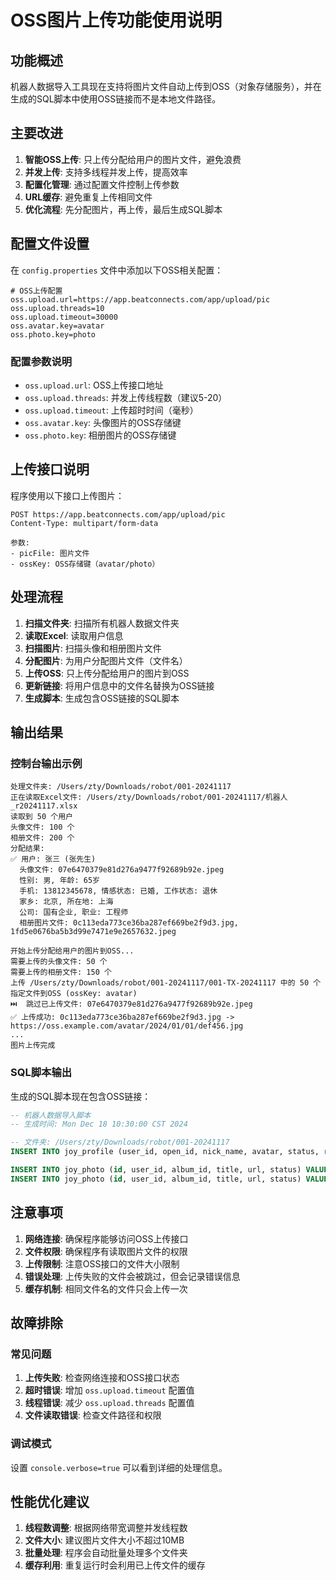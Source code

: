 # OSS图片上传功能使用说明

## 功能概述

机器人数据导入工具现在支持将图片文件自动上传到OSS（对象存储服务），并在生成的SQL脚本中使用OSS链接而不是本地文件路径。

## 主要改进

1. **智能OSS上传**: 只上传分配给用户的图片文件，避免浪费
2. **并发上传**: 支持多线程并发上传，提高效率
3. **配置化管理**: 通过配置文件控制上传参数
4. **URL缓存**: 避免重复上传相同文件
5. **优化流程**: 先分配图片，再上传，最后生成SQL脚本

## 配置文件设置

在 `config.properties` 文件中添加以下OSS相关配置：

```properties
# OSS上传配置
oss.upload.url=https://app.beatconnects.com/app/upload/pic
oss.upload.threads=10
oss.upload.timeout=30000
oss.avatar.key=avatar
oss.photo.key=photo
```

### 配置参数说明

- `oss.upload.url`: OSS上传接口地址
- `oss.upload.threads`: 并发上传线程数（建议5-20）
- `oss.upload.timeout`: 上传超时时间（毫秒）
- `oss.avatar.key`: 头像图片的OSS存储键
- `oss.photo.key`: 相册图片的OSS存储键

## 上传接口说明

程序使用以下接口上传图片：

```
POST https://app.beatconnects.com/app/upload/pic
Content-Type: multipart/form-data

参数:
- picFile: 图片文件
- ossKey: OSS存储键（avatar/photo）
```

## 处理流程

1. **扫描文件夹**: 扫描所有机器人数据文件夹
2. **读取Excel**: 读取用户信息
3. **扫描图片**: 扫描头像和相册图片文件
4. **分配图片**: 为用户分配图片文件（文件名）
5. **上传OSS**: 只上传分配给用户的图片到OSS
6. **更新链接**: 将用户信息中的文件名替换为OSS链接
7. **生成脚本**: 生成包含OSS链接的SQL脚本

## 输出结果

### 控制台输出示例

```
处理文件夹: /Users/zty/Downloads/robot/001-20241117
正在读取Excel文件: /Users/zty/Downloads/robot/001-20241117/机器人_r20241117.xlsx
读取到 50 个用户
头像文件: 100 个
相册文件: 200 个
分配结果:
✅ 用户: 张三 (张先生)
  头像文件: 07e6470379e81d276a9477f92689b92e.jpeg
  性别: 男, 年龄: 65岁
  手机: 13812345678, 情感状态: 已婚, 工作状态: 退休
  家乡: 北京, 所在地: 上海
  公司: 国有企业, 职业: 工程师
  相册图片文件: 0c113eda773ce36ba287ef669be2f9d3.jpg, 1fd5e0676ba5b3d99e7471e9e2657632.jpeg

开始上传分配给用户的图片到OSS...
需要上传的头像文件: 50 个
需要上传的相册文件: 150 个
上传 /Users/zty/Downloads/robot/001-20241117/001-TX-20241117 中的 50 个指定文件到OSS (ossKey: avatar)
⏭️  跳过已上传文件: 07e6470379e81d276a9477f92689b92e.jpeg
✅ 上传成功: 0c113eda773ce36ba287ef669be2f9d3.jpg -> https://oss.example.com/avatar/2024/01/01/def456.jpg
...
图片上传完成
```

### SQL脚本输出

生成的SQL脚本现在包含OSS链接：

```sql
-- 机器人数据导入脚本
-- 生成时间: Mon Dec 18 10:30:00 CST 2024

-- 文件夹: /Users/zty/Downloads/robot/001-20241117
INSERT INTO joy_profile (user_id, open_id, nick_name, avatar, status, robot_id, phone, sex, birthday, emotion_status, work_status, verify_status, hometown, location, company, carrier) VALUES (1, '1703123400', '张三', 'https://oss.example.com/avatar/2024/01/01/abc123.jpg', 1, 7527642214542049306, '13812345678', 1, 19590115, 2, 2, 1, '北京', '上海', '国有企业', '工程师');

INSERT INTO joy_photo (id, user_id, album_id, title, url, status) VALUES (1, 1, 0, '相册图片', 'https://oss.example.com/photo/2024/01/01/xyz789.jpg', 1);
INSERT INTO joy_photo (id, user_id, album_id, title, url, status) VALUES (2, 1, 0, '相册图片', 'https://oss.example.com/photo/2024/01/01/uvw012.jpg', 1);
```

## 注意事项

1. **网络连接**: 确保程序能够访问OSS上传接口
2. **文件权限**: 确保程序有读取图片文件的权限
3. **上传限制**: 注意OSS接口的文件大小限制
4. **错误处理**: 上传失败的文件会被跳过，但会记录错误信息
5. **缓存机制**: 相同文件名的文件只会上传一次

## 故障排除

### 常见问题

1. **上传失败**: 检查网络连接和OSS接口状态
2. **超时错误**: 增加 `oss.upload.timeout` 配置值
3. **线程错误**: 减少 `oss.upload.threads` 配置值
4. **文件读取错误**: 检查文件路径和权限

### 调试模式

设置 `console.verbose=true` 可以看到详细的处理信息。

## 性能优化建议

1. **线程数调整**: 根据网络带宽调整并发线程数
2. **文件大小**: 建议图片文件大小不超过10MB
3. **批量处理**: 程序会自动批量处理多个文件夹
4. **缓存利用**: 重复运行时会利用已上传文件的缓存 